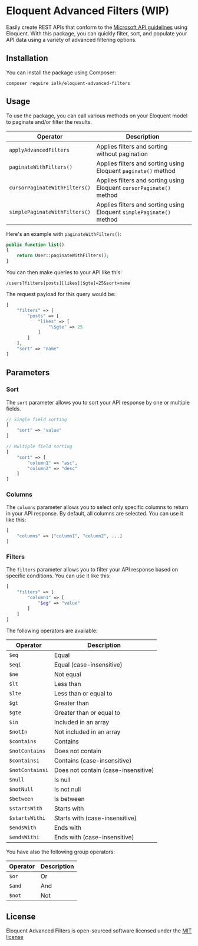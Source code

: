 
# Eloquent Advanced Filters (WIP)

Easily create REST APIs that conform to the [Microsoft API guidelines](https://github.com/microsoft/api-guidelines) using Eloquent. With this package, you can quickly filter, sort, and populate your API data using a variety of advanced filtering options.

## Installation

You can install the package using Composer:

```
composer require iolk/eloquent-advanced-filters
```

## Usage

To use the package, you can call various methods on your Eloquent model to paginate and/or filter the results.

| Operator                        | Description                                                            |
| ------------------------------- | ---------------------------------------------------------------------- |
| `applyAdvancedFilters`          | Applies filters and sorting without pagination                         |
| `paginateWithFilters()`         | Applies filters and sorting using Eloquent `paginate()` method         |
| `cursorPaginateWithFilters()`   | Applies filters and sorting using Eloquent `cursorPaginate()` method   |
| `simplePaginateWithFilters()`   | Applies filters and sorting using Eloquent `simplePaginate()` method   |

 Here's an example with `paginateWithFilters()`:

```php
public function list()
{
    return User::paginateWithFilters();
}
```

You can then make queries to your API like this:

```
/users?filters[posts][likes][$gte]=25&sort=name
```

The request payload for this query would be:

```php
[
    "filters" => [
        "posts" => [
            "likes" => [
                "\$gte" => 25
            ]
        ]
    ],
    "sort" => "name"
]
```

## Parameters

 ### Sort

The `sort` parameter allows you to sort your API response by one or multiple fields.
```php
// Single field sorting
[
    "sort" => "value"
]

// Multiple field sorting
[
    "sort" => [
        "column1" => "asc",
        "column2" => "desc"
    ]
]
```

### Columns

The `columns` parameter allows you to select only specific columns to return in your API response. By default, all columns are selected. You can use it like this:

```php
[
    "columns" => ["column1", "column2", ...]
]

```

### Filters

The `filters` parameter allows you to filter your API response based on specific conditions. You can use it like this:

```php
[
    "filters" => [
        "column1" => [
            "$eg" => "value"
        ]
    ]
]

```

The following operators are available:

| Operator        | Description                              |
| --------------- | ---------------------------------------- |
| `$eq`           | Equal                                    |
| `$eqi`          | Equal (case-insensitive)                 |
| `$ne`           | Not equal                                |
| `$lt`           | Less than                                |
| `$lte`          | Less than or equal to                    |
| `$gt`           | Greater than                             |
| `$gte`          | Greater than or equal to                 |
| `$in`           | Included in an array                     |
| `$notIn`        | Not included in an array                 |
| `$contains`     | Contains                                 |
| `$notContains`  | Does not contain                         |
| `$containsi`    | Contains (case-insensitive)              |
| `$notContainsi` | Does not contain (case-insensitive)      |
| `$null`         | Is null                                  |
| `$notNull`      | Is not null                              |
| `$between`      | Is between                               |
| `$startsWith`   | Starts with                              |
| `$startsWithi`  | Starts with (case-insensitive)           |
| `$endsWith`     | Ends with                                |
| `$endsWithi`    | Ends with (case-insensitive)             |

You have also the following group operators:

| Operator        | Description      |
| --------------- | ---------------- |
| `$or`           | Or               |
| `$and`          | And              |
| `$not`          | Not              |

## License

Eloquent Advanced Filters is open-sourced software licensed under the [MIT license](http://opensource.org/licenses/MIT)
